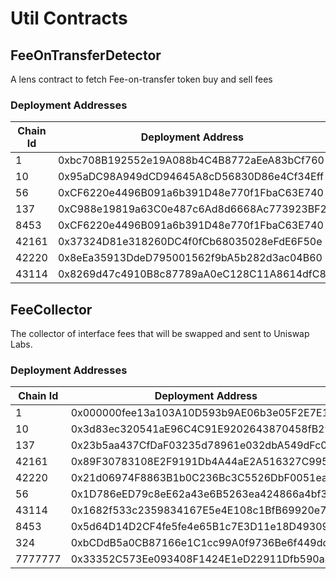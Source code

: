 # Util Contracts


## FeeOnTransferDetector
A lens contract to fetch Fee-on-transfer token buy and sell fees

### Deployment Addresses
| Chain Id | Deployment Address                         | V2 Factory                                 |
|----------|--------------------------------------------|--------------------------------------------|
| 1        | 0xbc708B192552e19A088b4C4B8772aEeA83bCf760 | 0x5C69bEe701ef814a2B6a3EDD4B1652CB9cc5aA6f |
| 10       | 0x95aDC98A949dCD94645A8cD56830D86e4Cf34Eff | 0x0c3c1c532F1e39EdF36BE9Fe0bE1410313E074Bf |
| 56       | 0xCF6220e4496B091a6b391D48e770f1FbaC63E740 | 0x8909Dc15e40173Ff4699343b6eB8132c65e18eC6 |
| 137      | 0xC988e19819a63C0e487c6Ad8d6668Ac773923BF2 | 0x9e5A52f57b3038F1B8EeE45F28b3C1967e22799C |
| 8453     | 0xCF6220e4496B091a6b391D48e770f1FbaC63E740 | 0x8909Dc15e40173Ff4699343b6eB8132c65e18eC6 |
| 42161    | 0x37324D81e318260DC4f0fCb68035028eFdE6F50e | 0xf1D7CC64Fb4452F05c498126312eBE29f30Fbcf9 |
| 42220    | 0x8eEa35913DdeD795001562f9bA5b282d3ac04B60 | 0x79a530c8e2fA8748B7B40dd3629C0520c2cCf03f |
| 43114    | 0x8269d47c4910B8c87789aA0eC128C11A8614dfC8 | 0x5C346464d33F90bABaf70dB6388507CC889C1070 |

## FeeCollector
The collector of interface fees that will be swapped and sent to Uniswap Labs.

### Deployment Addresses
| Chain Id | Deployment Address                             | UniversalRouter Address                      | Permit2 Address                               | Fee Token Address                               |
|----------|------------------------------------------------|----------------------------------------------|-----------------------------------------------|-------------------------------------------------|
| 1        | 0x000000fee13a103A10D593b9AE06b3e05F2E7E1c | 0x3fC91A3afd70395Cd496C647d5a6CC9D4B2b7FAD   | 0x000000000022d473030f116ddee9f6b43ac78ba3    | 0xA0b86991c6218b36c1d19D4a2e9Eb0cE3606eB48      |
| 10       | 0x3d83ec320541aE96C4C91E9202643870458fB290 | 0xCb1355ff08Ab38bBCE60111F1bb2B784bE25D7e8   | 0x000000000022d473030f116ddee9f6b43ac78ba3    | 0x0b2c639c533813f4aa9d7837caf62653d097ff85      |
| 137      | 0x23b5aa437CfDaF03235d78961e032dbA549dFc06 | 0xec7BE89e9d109e7e3Fec59c222CF297125FEFda2   | 0x000000000022d473030f116ddee9f6b43ac78ba3    | 0x3c499c542cEF5E3811e1192ce70d8cC03d5c3359      |
| 42161    | 0x89F30783108E2F9191Db4A44aE2A516327C99575 | 0x5E325eDA8064b456f4781070C0738d849c824258   | 0x000000000022d473030f116ddee9f6b43ac78ba3    | 0xaf88d065e77c8cc2239327c5edb3a432268e5831      |
| 42220    | 0x21d06974F8863B1b0C236Bc3C5526DbF0051eaB5 | 0x643770E279d5D0733F21d6DC03A8efbABf3255B4   | 0x000000000022d473030f116ddee9f6b43ac78ba3    | 0xcebA9300f2b948710d2653dD7B07f33A8B32118C      |
| 56       | 0x1D786eED79c8eE62a43e6B5263ea424866a4bf34 | 0x4Dae2f939ACf50408e13d58534Ff8c2776d45265   | 0x000000000022d473030f116ddee9f6b43ac78ba3    | 0x8ac76a51cc950d9822d68b83fe1ad97b32cd580d      |
| 43114    | 0x1682f533c2359834167E5e4E108c1BfB69920e78 | 0x4Dae2f939ACf50408e13d58534Ff8c2776d45265   | 0x000000000022d473030f116ddee9f6b43ac78ba3    | 0xB97EF9Ef8734C71904D8002F8b6Bc66Dd9c48a6E      |
| 8453     | 0x5d64D14D2CF4fe5fe4e65B1c7E3D11e18D493091 | 0x3fC91A3afd70395Cd496C647d5a6CC9D4B2b7FAD   | 0x000000000022d473030f116ddee9f6b43ac78ba3    | 0x833589fcd6edb6e08f4c7c32d4f71b54bda02913      |
| 324      | 0xbCDdB5a0CB87166e1C1cc99A0f9736Be6f449dd8 | 0x28731BCC616B5f51dD52CF2e4dF0E78dD1136C06   | 0x0000000000225e31D15943971F47aD3022F714Fa    | 0x1d17CBcF0D6D143135aE902365D2E5e2A16538D4      |
| 7777777  | 0x33352C573Ee093408F1424E1eD22911Dfb590a43 | 0x2986d9721A49838ab4297b695858aF7F17f38014   | 0x000000000022d473030f116ddee9f6b43ac78ba3    | 0xCccCCccc7021b32EBb4e8C08314bD62F7c653EC4      |

